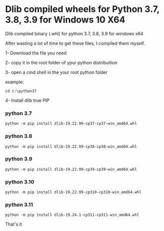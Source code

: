 # Dlib compiled wheels for Python 3.7, 3.8, 3.9 for Windows 10 X64
Dlib compiled binary (.whl) for python 3.7, 3.8, 3.9 for windows x64

After wasting a lot of time to get these files, I compiled them myself.

1- Download the file you need

2- copy it in the root folder of ypur python distribuition

3- open a cmd shell in the your root python folder 

example:
```
cd c:\python37
```

4- Install dlib true PIP

### python 3.7
```
python -m pip install dlib-19.22.99-cp37-cp37-win_amd64.whl 
```
### python 3.8
```
python -m pip install dlib-19.22.99-cp38-cp38-win_amd64.whl
```
### python 3.9
```
python -m pip install dlib-19.22.99-cp39-cp39-win_amd64.whl
```
### python 3.10
```
python -m pip install dlib-19.22.99-cp310-cp310-win_amd64.whl
```
### python 3.11
```
python -m pip install dlib-19.24.1-cp311-cp311-win_amd64.whl
```
That's it

